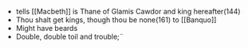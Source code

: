 - tells [[Macbeth]] is Thane of Glamis Cawdor and king hereafter(144)
- Thou shalt get kings, though thou be none(161) to [[Banquo]]
- Might have beards
- Double, double toil and trouble;¨
<!--stackedit_data:
eyJoaXN0b3J5IjpbLTEwNTE1ODAxODVdfQ==
-->
